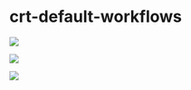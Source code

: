 # crt-default-workflows

![](https://github.com/Keenwby/crt-default-workflows/workflows/default-no-canaries/badge.svg)


![](https://github.com/Keenwby/crt-default-workflows/workflows/default-with-canaries/badge.svg)


![](https://github.com/Keenwby/crt-default-workflows/workflows/default-with-triggers-and-signals/badge.svg)
